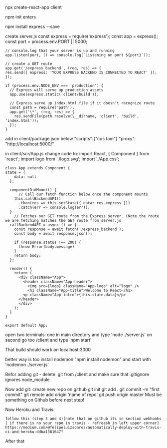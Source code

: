 npx create-react-app client

npm init
    enters

npm install express --save

create server.js
    const express = require('express');
    const app = express();
    const port = process.env.PORT || 5000;

    // console.log that your server is up and running
    app.listen(port, () => console.log(`Listening on port ${port}`));

    // create a GET route
    app.get('/express_backend', (req, res) => {
    res.send({ express: 'YOUR EXPRESS BACKEND IS CONNECTED TO REACT' });
    });

    if (process.env.NODE_ENV === 'production') {
      // Exprees will serve up production assets
      app.use(express.static('client/build'));

      // Express serve up index.html file if it doesn't recognize route
      const path = require('path');
      app.get('\*', (req, res) => {
        res.sendFile(path.resolve(\__dirname, 'client', 'build', 'index.html'));
      });
    }

add in client/package.json below "scripts":{"cos tam"}
  "proxy": "http://localhost:5000/"

in client/scr/App.js change code to:
    import React, { Component } from 'react';
    import logo from './logo.svg';
    import './App.css';

    class App extends Component {
    state = {
        data: null
      };

      componentDidMount() {
          // Call our fetch function below once the component mounts
        this.callBackendAPI()
          .then(res => this.setState({ data: res.express }))
          .catch(err => console.log(err));
      }
        // Fetches our GET route from the Express server. (Note the route we are fetching matches the GET route from server.js
      callBackendAPI = async () => {
        const response = await fetch('/express_backend');
        const body = await response.json();

        if (response.status !== 200) {
          throw Error(body.message)
        }
        return body;
      };

      render() {
        return (
          <div className="App">
            <header className="App-header">
              <img src={logo} className="App-logo" alt="logo" />
              <h1 className="App-title">Welcome to React</h1>
            <p className="App-intro">{this.state.data}</p>
          </header>
          </div>
        );
      }
    }

    export default App;

open two terminals: one in main directory and type 'node ./server.js' on second
go too /client and type 'npm start'

That build should work on localhost:3000

better way is too install nodemon "npm install nodemon" and start with 'nodemon ./server.js'

Befor adding git - delete .git from /client and make sure that .gitignore ignores node_module

Now add git:
    create new repo on github
    git init
    git add .
    git commit -m "first commit"
    git remote add origin 'name of repo'
    git push origin master
Must be something on Github before next step!

Now Heroku and Travis:

    follow this (step 3 and 4)[note that on github its in section webhooks | if there is no your repo in travis - refreash in left upper corner] https://medium.com/@felipeluizsoares/automatically-deploy-with-travis-ci-and-heroku-ddba1361647f

After that
